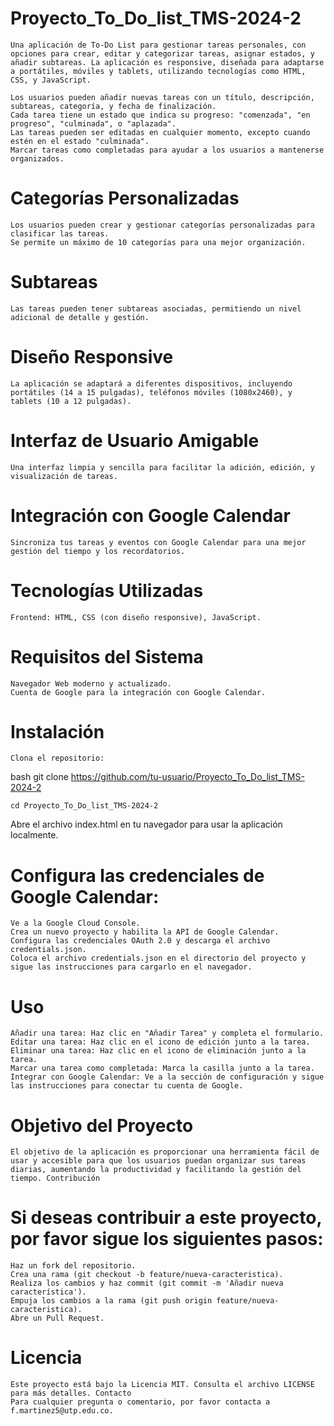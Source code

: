 # Proyecto_To_Do_list_TMS-2024-2
    Una aplicación de To-Do List para gestionar tareas personales, con opciones para crear, editar y categorizar tareas, asignar estados, y añadir subtareas. La aplicación es responsive, diseñada para adaptarse a portátiles, móviles y tablets, utilizando tecnologías como HTML, CSS, y JavaScript.

    Los usuarios pueden añadir nuevas tareas con un título, descripción, subtareas, categoría, y fecha de finalización.
    Cada tarea tiene un estado que indica su progreso: "comenzada", "en progreso", "culminada", o "aplazada".
    Las tareas pueden ser editadas en cualquier momento, excepto cuando estén en el estado "culminada".
    Marcar tareas como completadas para ayudar a los usuarios a mantenerse organizados.

# Categorías Personalizadas
    Los usuarios pueden crear y gestionar categorías personalizadas para clasificar las tareas.
    Se permite un máximo de 10 categorías para una mejor organización.

# Subtareas
    Las tareas pueden tener subtareas asociadas, permitiendo un nivel adicional de detalle y gestión.

# Diseño Responsive
    La aplicación se adaptará a diferentes dispositivos, incluyendo portátiles (14 a 15 pulgadas), teléfonos móviles (1080x2460), y tablets (10 a 12 pulgadas).

# Interfaz de Usuario Amigable
    Una interfaz limpia y sencilla para facilitar la adición, edición, y visualización de tareas.

# Integración con Google Calendar
    Sincroniza tus tareas y eventos con Google Calendar para una mejor gestión del tiempo y los recordatorios.

# Tecnologías Utilizadas
    Frontend: HTML, CSS (con diseño responsive), JavaScript.

# Requisitos del Sistema
    Navegador Web moderno y actualizado.
    Cuenta de Google para la integración con Google Calendar.

# Instalación
    Clona el repositorio:

bash
    git clone https://github.com/tu-usuario/Proyecto_To_Do_list_TMS-2024-2

    cd Proyecto_To_Do_list_TMS-2024-2

Abre el archivo index.html en tu navegador para usar la aplicación localmente.

# Configura las credenciales de Google Calendar:
    Ve a la Google Cloud Console.
    Crea un nuevo proyecto y habilita la API de Google Calendar.
    Configura las credenciales OAuth 2.0 y descarga el archivo credentials.json.
    Coloca el archivo credentials.json en el directorio del proyecto y sigue las instrucciones para cargarlo en el navegador.

# Uso
    Añadir una tarea: Haz clic en "Añadir Tarea" y completa el formulario.
    Editar una tarea: Haz clic en el icono de edición junto a la tarea.
    Eliminar una tarea: Haz clic en el icono de eliminación junto a la tarea.
    Marcar una tarea como completada: Marca la casilla junto a la tarea.
    Integrar con Google Calendar: Ve a la sección de configuración y sigue las instrucciones para conectar tu cuenta de Google.

# Objetivo del Proyecto
    El objetivo de la aplicación es proporcionar una herramienta fácil de usar y accesible para que los usuarios puedan organizar sus tareas diarias, aumentando la productividad y facilitando la gestión del tiempo. Contribución

# Si deseas contribuir a este proyecto, por favor sigue los siguientes pasos:
    Haz un fork del repositorio.
    Crea una rama (git checkout -b feature/nueva-caracteristica).
    Realiza los cambios y haz commit (git commit -m 'Añadir nueva característica').
    Empuja los cambios a la rama (git push origin feature/nueva-caracteristica).
    Abre un Pull Request.

# Licencia
    Este proyecto está bajo la Licencia MIT. Consulta el archivo LICENSE para más detalles. Contacto
    Para cualquier pregunta o comentario, por favor contacta a f.martinez5@utp.edu.co.
